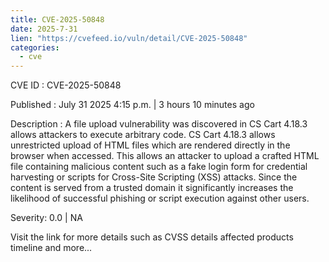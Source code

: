 ```yaml
--- 
title: CVE-2025-50848
date: 2025-7-31
lien: "https://cvefeed.io/vuln/detail/CVE-2025-50848"
categories:
  - cve
---
```


CVE ID : CVE-2025-50848

Published :  July 31
2025
4:15 p.m. | 3 hours
10 minutes ago

Description : A file upload vulnerability was discovered in CS Cart 4.18.3
allows attackers to execute arbitrary code. CS Cart 4.18.3 allows unrestricted upload of HTML files
which are rendered directly in the browser when accessed. This allows an attacker to upload a crafted HTML file containing malicious content
such as a fake login form for credential harvesting or scripts for Cross-Site Scripting (XSS) attacks. Since the content is served from a trusted domain
it significantly increases the likelihood of successful phishing or script execution against other users.

Severity: 0.0 | NA

Visit the link for more details
such as CVSS details
affected products
timeline
and more...
